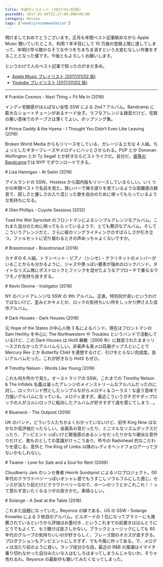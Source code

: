 ```yaml
---
title: 今週のレコメンド (2017/01/02版)
postedAt: 2017-01-04T22:27:00.000+09:00
category: Review
tags: ['weeklyrecommendation']
---
```


明けましておめでとうございます。正月も年間ベスト記事眺めながら Apple Music 聴いていたところ、利用 1 年半目にして 10 万曲の登録上限に達してしまって、年明け早々聴かなそうなやつをちまちま消すという大変むなしい作業をすることとなった僕です。今後ともよろしくお願いします。

というわけで人のベスト記事で知ったのがまだ多め。

- [Apple Music プレイリスト (2017/01/02 版)](https://itunes.apple.com/jp/playlist/jin-zhounorekomendo-2017-01/idpl.3eb6387cffa04a32954483ffc7af3c6b)
- [Youtube プレイリスト (2017/01/02 版)](https://www.youtube.com/playlist?list=PLegnWsUgQaycS3RVPdALCti%5FqN6aSG5XR)

---

\# Frankie Cosmos - Next Thing + Fit Me In (2016)

インディ宅録感がはんぱない女性 SSW による 2nd？アルバム。Bandcamp に膨大なショートチューンがあるナード女子。ラフなアレンジ＆録音だけど、宅録の悪い意味でのチープさは薄くてよい。ポップソング集。

\# Prince Daddy & the Hyena - I Thought You Didn’t Even Like Leaving (2016)

Broken World Media からもリリースをしている、ガレージ＆エモな 4 人組。ちょっとしたギターフレーズやメロディにハッとさせられる。PUP とか Donovan Wolfington とか Ty Segall とか好きならどストライクだ。自分だ。[彼等の Bandcamp](https://princedaddyandthehyena.bandcamp.com/album/i-thought-you-didnt-even-like-leaving)では NYP でダウンロードできる。

\# Lisa Hannigan - At Swim (2016)

アイルランドの SSW。Hostess から国内版もリリースしているらしい。いくつかの年間ベストで名前を見た。狭いバーで弾き語りを見ているような距離感の録音で、寂しさと優しさの入り混じった歌を自分のために唄ってもらっているような気持ちになる。

\# Glen Phillips - Coyote Sessions (2012)

Toad the Wet Sprocket のフロントマンによるシンプルアレンジなアルバム。これまた自分のために唄ってもらっているようで、とても贅沢なアルバム。そしてこういうアレンジだと、さらに彼のソングライティングのすばらしさが引き立つ。ファルセットに切り替わるときの声めっちゃよくないですか。

\# Brasstronaut - Brasstronaut (2016)

カナダの 6 人組。トランペット・ピアノ（シンセ）・クラリネットのメンバーがいることからも分かるように、ジャズや黒っぽい要素が強めのロックバンド。タイトなリズム隊にポストロックとファンクを混ぜたようなアプローチで重なるウワモノが気持ち良すぎる。

\# Kevin Devine - Instigator (2016)

NY のバンドアレンジな SSW の 9th アルバム。正直、特別何が良いというわけではないけど、歪みとかキメとか、ロックの気持ちいい所をしっかり押さえた佳作アルバム。

\# Dark Houses - Dark Houses (2016)

元 Hope of the States の中心人物 3 名によるバンド。現在はフロントマンの Sam Herlihy を中心に The Northwestern や Troubles というバンドで活動しているけど、この Dark Houses は HotS 解散（2006 年）に録音されたままリリースされなかったアルバムらしい。非美声＆美メロ荘厳ポップスといことで Mercury Rev とか Butterfly Child を連想するけど、引けをとらない完成度。良いアルバムだった。これが好きなら HotS もぜひ。

\# Timothy Nelson - Words Like Young (2016)

これも何か所かで見た。オーストラリアの SSW。これまでの Timothy Nelson & The Infidels 名義は凝ったアレンジのメインストリームなアルバムだったのに対し、ロックバンド然としたシンプルながらメロディ＆コーラス！な違う意味で力強いアルバムになっている。メロディ良すぎ。最近こういうガチガチポップロックの人がユルいロックに転向したアルバムが好きすぎて歳を感じてしまう…。

\# Blueneck - The Outpost (2016)

UK のバンド。どういう人たちかよくわかっていないけど、前作 King Nine はなかなか高評価だったらしい。金属系の音だったり、ミニマルなリズムボックスだったり、アンビエントっぽいけど緊張感のあるシンセだったりかなり硬派な音作りだけど、歌ものとしての意識がけっこうあり、昨今の Radiohead 的なこだわりを感じる。意外と The King of Limbs 以降のレディオヘッドフォロアーって少ないかもしれない。

\# Twaine - Love for Sale and a Soul for Rent (2006)

Cloudberry Jam のシンセ奏者 Henrik Sundqvist によるソロプロジェクト。00 年代のクラウドベリーっぽいオシャレ感でもうすこしソウルフルにした感じ。センスが当たり前だけどクラウドベリーなので、ホーンのリフとかこれこれ！！って思わず言いたくなるツボの突きかた。素晴らしい。

\# Solange - A Seat at the Table (2016)

これまた話題になっていた。Beyonce の妹である、US の SSW・Solange Knowles による 3 枚目のアルバム。ビルボードの 1 位になってグラミーにも推薦されているというから評価はお墨付き…というこれまでの前置きはほんとうにどうでもよくて、もう聴けば良さしかない。ブラックミュージックにしても 60 年代のグルーブの気持ちいいのが好きらしく、フレーズ間のオカズが良すぎる。プロダクションもアンビエントにしすぎず、でも今風に作ってある。で、メロディは当たり前のように良い。ラップ成分少な目。最近の R&B の風潮はイマイチ乗り切れなかった自分みたいな人はむしろはまってしまうんじゃないか。そりゃ売れるわ。Beyonce の最新作も聴いてみたくなってしまった。
